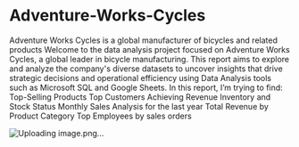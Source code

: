 # Adventure-Works-Cycles
Adventure Works Cycles is a global manufacturer of bicycles and related products
Welcome to the data analysis project focused on Adventure Works Cycles, a global leader in bicycle manufacturing. This report aims to explore and analyze the company's diverse datasets to uncover insights that drive strategic decisions and operational efficiency using Data Analysis tools such as Microsoft SQL and Google Sheets.
 In this report, I’m trying to find: 
Top-Selling Products
Top Customers Achieving Revenue
Inventory and Stock Status
Monthly Sales Analysis for the last year
Total Revenue by Product Category
Top Employees by sales orders

![Uploading image.png…]()


